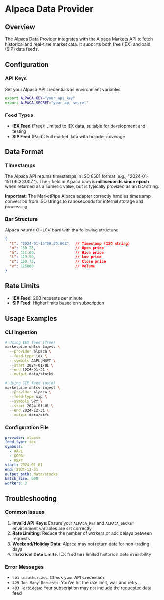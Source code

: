 # Alpaca Data Provider

## Overview

The Alpaca Data Provider integrates with the Alpaca Markets API to fetch historical and real-time market data. It supports both free (IEX) and paid (SIP) data feeds.

## Configuration

### API Keys

Set your Alpaca API credentials as environment variables:

```bash
export ALPACA_KEY="your_api_key"
export ALPACA_SECRET="your_api_secret"
```

### Feed Types

- **IEX Feed** (Free): Limited to IEX data, suitable for development and testing
- **SIP Feed** (Paid): Full market data with broader coverage

## Data Format

### Timestamps

The Alpaca API returns timestamps in ISO 8601 format (e.g., "2024-01-15T09:30:00Z"). The `t` field in Alpaca bars is **milliseconds since epoch** when returned as a numeric value, but is typically provided as an ISO string.

**Important**: The MarketPipe Alpaca adapter correctly handles timestamp conversion from ISO strings to nanoseconds for internal storage and processing.

### Bar Structure

Alpaca returns OHLCV bars with the following structure:

```json
{
  "t": "2024-01-15T09:30:00Z",  // Timestamp (ISO string)
  "o": 150.25,                  // Open price
  "h": 151.00,                  // High price  
  "l": 149.50,                  // Low price
  "c": 150.75,                  // Close price
  "v": 125000                   // Volume
}
```

## Rate Limits

- **IEX Feed**: 200 requests per minute
- **SIP Feed**: Higher limits based on subscription

## Usage Examples

### CLI Ingestion

```bash
# Using IEX feed (free)
marketpipe ohlcv ingest \
  --provider alpaca \
  --feed-type iex \
  --symbols AAPL,MSFT \
  --start 2024-01-01 \
  --end 2024-01-31 \
  --output data/stocks

# Using SIP feed (paid)
marketpipe ohlcv ingest \
  --provider alpaca \
  --feed-type sip \
  --symbols SPY \
  --start 2024-01-01 \
  --end 2024-12-31 \
  --output data/etfs
```

### Configuration File

```yaml
provider: alpaca
feed_type: iex
symbols:
  - AAPL
  - GOOGL
  - MSFT
start: 2024-01-01
end: 2024-12-31
output_path: data/stocks
batch_size: 500
workers: 3
```

## Troubleshooting

### Common Issues

1. **Invalid API Keys**: Ensure your `ALPACA_KEY` and `ALPACA_SECRET` environment variables are set correctly
2. **Rate Limiting**: Reduce the number of workers or add delays between requests
3. **Weekend/Holiday Data**: Alpaca may not return data for non-trading days
4. **Historical Data Limits**: IEX feed has limited historical data availability

### Error Messages

- `401 Unauthorized`: Check your API credentials
- `429 Too Many Requests`: You've hit the rate limit, wait and retry
- `403 Forbidden`: Your subscription may not include the requested data feed 